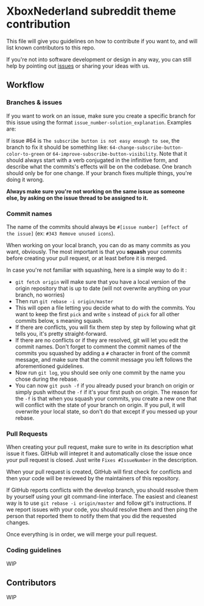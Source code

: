 # XboxNederland subreddit theme contribution

This file will give you guidelines on how to contribute if you want to, and will list known contributors to this repo.

If you're not into software development or design in any way, you can still help by pointing out [issues](https://github.com/fortnite-subreddit/BattleRoyaleTheme/issues) or sharing your ideas with us.

## Workflow

### Branches & issues

If you want to work on an issue, make sure you create a specific branch for this issue using the format `issue_number-solution_explanation`. Examples are:

If issue #64 is `The subscribe button is not easy enough to see`, the branch to fix it should be something like: `64-change-subscribe-button-color-to-green` or `64-improve-subscribe-button-visibility`. Note that it should always start with a verb conjugated in the infinitive form, and describe what the commits's effects will be on the codebase. One branch should only be for one change. If your branch fixes multiple things, you're doing it wrong.

**Always make sure you're not working on the same issue as someone else, by asking on the issue thread to be assigned to it.**

### Commit names

The name of the commits should always be `#[issue number] [effect of the issue]` (ex: `#343 Remove unused icons`).

When working on your local branch, you can do as many commits as you want, obviously. The most important is that you **squash** your commits before creating your pull request, or at least before it is merged.

In case you're not familiar with squashing, here is a simple way to do it :

+ `git fetch origin` will make sure that you have a local version of the origin repository that is up to date (will not overwrite anything on your branch, no worries)
+ Then run `git rebase -i origin/master`
+ This will open a file letting you decide what to do with the commits. You want to keep the first `pick` and write `s` instead of `pick` for all other commits below, s meaning squash.
+ If there are conflicts, you will fix them step by step by following what git tells you, it's pretty straight-forward.
+ If there are no conflicts or if they are resolved, git will let you edit the commit names. Don't forget to comment the commit names of the commits you squashed by adding a `#` character in front of the commit message, and make sure that the commit message you left follows the aforementioned guidelines.
+ Now run `git log`, you should see only one commit by the name you chose during the rebase.
+ You can now `git push -f` if you already pused your branch on origin or simply push without the `-f` if it's your first push on origin. The reason for the `-f` is that when you squash your commits, you create a new one that will conflict with the state of your branch on origin. If you pull, it will overwrite your local state, so don't do that except if you messed up your rebase.

### Pull Requests

When creating your pull request, make sure to write in its description what issue it fixes. GitHub will intepret it and automatically close the issue once your pull request is closed. Just write `Fixes #IssueNumber` in the description.

When your pull request is created, GitHub will first check for conflicts and then your code will be reviewed by the maintainers of this repository.

If GitHub reports conflicts with the develop branch, you should resolve them by yourself using your git command-line interface. The easiest and cleanest way is to use `git rebase -i origin/master` and follow git's instructions.
If we report issues with your code, you should resolve them and then ping the person that reported them to notify them that you did the requested changes.

Once everything is in order, we will merge your pull request.

### Coding guidelines

WIP

## Contributors

WIP
